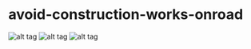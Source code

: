 # avoid-construction-works-onroad

![alt tag](static/shot_2.png)
![alt tag](static/shot_3.png)
![alt tag](static/shot_4.png)

![<img src="[static/shot_1.png]" width="150"/>](static/shot_1.png)
